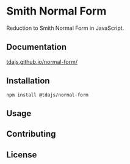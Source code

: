 # Smith Normal Form
Reduction to Smith Normal Form in JavaScript.

## Documentation
[tdajs.github.io/normal-form/](tdajs.github.io/normal-form/)

## Installation

```text
npm install @tdajs/normal-form
```

## Usage

## Contributing

## License
